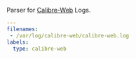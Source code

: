 Parser for [Calibre-Web](https://github.com/janeczku/calibre-web) Logs.

```yaml
---
filenames:
 - /var/log/calibre-web/calibre-web.log
labels:
  type: calibre-web
```
